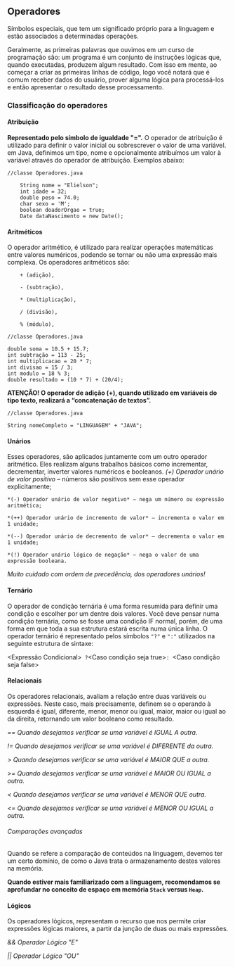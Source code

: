 ## Operadores
Símbolos especiais, que tem um significado próprio para a linguagem e estão associados a determinadas operações.

Geralmente, as primeiras palavras que ouvimos em um curso de programação são: um programa é um conjunto de instruções lógicas que, quando executadas, produzem algum resultado. Com isso em mente, ao começar a criar as primeiras linhas de código, logo você notará que é comum receber dados do usuário, prover alguma lógica para processá-los e então apresentar o resultado desse processamento.

### Classificação do operadores

#### Atribuição

**Representado pelo símbolo de igualdade "=".**
O operador de atribuição é utilizado para definir o valor inicial ou sobrescrever o valor de uma variável. em Java, definimos um tipo, nome e opcionalmente atribuímos um valor à variável através do operador de atribuição. Exemplos abaixo:

`//classe Operadores.java`

```
    String nome = "Elielson";
    int idade = 32;
    double peso = 74.0;
    char sexo = 'M';
    boolean doadorOrgao = true;
    Date dataNascimento = new Date();
```

#### Aritméticos
O operador aritmético, é utilizado para realizar operações matemáticas entre valores numéricos, podendo se tornar ou não uma expressão mais complexa.
Os operadores aritméticos são:
```
    + (adição),

    - (subtração),

    * (multiplicação),

    / (divisão),

    % (módulo),
```


`//classe Operadores.java`

```
double soma = 10.5 + 15.7;
int subtração = 113 - 25;
int multiplicacao = 20 * 7;
int divisao = 15 / 3;
int modulo = 18 % 3;
double resultado = (10 * 7) + (20/4);
```
**ATENÇÃO! O operador de adição (+), quando utilizado em variáveis do tipo texto, realizará a “concatenação de textos”.**

`//classe Operadores.java`

```String nomeCompleto = "LINGUAGEM" + "JAVA";```

#### Unários
Esses operadores, são aplicados juntamente com um outro operador aritmético. Eles realizam alguns trabalhos básicos como incrementar, decrementar, inverter valores numéricos e booleanos.
    *(+) Operador unário de valor positivo* – números são positivos sem esse operador explicitamente;

    *(-) Operador unário de valor negativo* – nega um número ou expressão aritmética;

    *(++) Operador unário de incremento de valor* – incrementa o valor em 1 unidade;

    *(--) Operador unário de decremento de valor* – decrementa o valor em 1 unidade;

    *(!) Operador unário lógico de negação* – nega o valor de uma expressão booleana.

*Muito cuidado com ordem de precedência, dos operadores unários!*

#### Ternário
O operador de condição ternária é uma forma resumida para definir uma condição e escolher por um dentre dois valores. Você deve pensar numa condição ternária, como se fosse uma condição IF normal, porém, de uma forma em que toda a sua estrutura estará escrita numa única linha.
O operador ternário é representado pelos símbolos `"?"` e `":"` utilizados na seguinte estrutura de sintaxe:

<Expressão Condicional>`` ?``<Caso condição seja true>``: ``<Caso condição seja false>

#### Relacionais
Os operadores relacionais, avaliam a relação entre duas variáveis ou expressões. Neste caso, mais precisamente, definem se o operando à esquerda é igual, diferente, menor, menor ou igual, maior, maior ou igual ao da direita, retornando um valor booleano como resultado.

*== Quando desejamos verificar se uma variável é IGUAL A outra.*

*!= Quando desejamos verificar se uma variável é DIFERENTE da outra.*

*> Quando desejamos verificar se uma variável é MAIOR QUE a outra.*

*>= Quando desejamos verificar se uma variável é MAIOR OU IGUAL a outra.*

*< Quando desejamos verificar se uma variável é MENOR QUE outra.*

*<= Quando desejamos verificar se uma variável é MENOR OU IGUAL a outra.*


###### Comparações avançadas
Quando se refere a comparação de conteúdos na linguagem, devemos ter um certo domínio, de como o Java trata o armazenamento destes valores na memória.

**Quando estiver mais familiarizado com a linguagem, recomendamos se aprofundar no conceito de espaço em memória `Stack` versus `Heap`.**

#### Lógicos
Os operadores lógicos, representam o recurso que nos permite criar expressões lógicas maiores, a partir da junção de duas ou mais expressões.

*&& Operador Lógico "E"*

*|| Operador Lógico "OU"*
